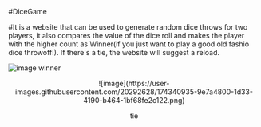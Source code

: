 #DiceGame

#It is a website that can be used to generate random dice throws for two players, it also compares the value of the dice roll and makes the player with the higher
count as Winner(if you just want to play a good old fashio dice throwoff!). If there's a tie, the website will suggest a reload. 

![image](https://user-images.githubusercontent.com/20292628/174340879-7becf4ca-3efc-45fa-a15f-35d21b0758d6.png)
<image-caption src="/foo.png" alt="winner">winner</image-caption>

<p align="center">
  ![image](https://user-images.githubusercontent.com/20292628/174340935-9e7a4800-1d33-4190-b464-1bf68fe2c122.png)
<center>tie</center>
</p>
